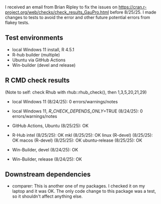 I received an email from Brian Ripley to fix the issues on
https://cran.r-project.org/web/checks/check_results_GauPro.html before 8/25/25.
I made changes to tests to avoid the error and other future potential errors
from flakey tests.


## Test environments
* local Windows 11 install, R 4.5.1
* R-hub builder (multiple)
* Ubuntu via GitHub Actions
* Win-builder (devel and release)

## R CMD check results

(Note to self: check Rhub with rhub::rhub_check(), then 1,3,5,20,21,29)

* local Windows 11 (8/24/25): 0 errors/warnings/notes

* local Windows 11, _R_CHECK_DEPENDS_ONLY_=TRUE (8/24/25): 0 errors/warnings/notes

* GitHub Actions, Ubuntu (8/25/25): OK

* R-Hub
  intel (8/25/25): OK
  mkl (8/25/25): OK
  linux (R-devel) (8/25/25): OK
  macos (R-devel) (8/25/25): OK
  ubuntu-release (8/25/25): OK

* Win-Builder, devel (8/24/25): OK

* Win-Builder, release (8/24/25): OK

## Downstream dependencies

* comparer: This is another one of my packages. I checked it on my
laptop and it was OK. The only code change to this package was a test, so it
shouldn't affect anything else.
